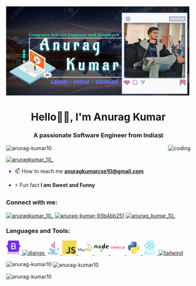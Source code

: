 ![logo](https://github.com/anurag-kumar10/banner-png/blob/main/SAVE_20240424_144043-01.jpeg)
<h1 align="center">Hello🙋🏼, I'm Anurag Kumar</h1>
<h3 align="center">A passionate Software Engineer from India🕉️</h3>
<img align ="right" alt ="coding"  src ="https://i.pinimg.com/originals/33/fa/71/33fa7169ec81266cec664f84322dbf2a.gif">

<p align="left"> <img src="https://komarev.com/ghpvc/?username=anurag-kumar10&label=Profile%20views&color=0e75b6&style=flat" alt="anurag-kumar10" /> </p>

<p align="left"> <a href="https://twitter.com/anuragkumar_10_" target="blank"><img src="https://img.shields.io/twitter/follow/anuragkumar_10_?logo=twitter&style=for-the-badge" alt="anuragkumar_10_" /></a> </p>

- 📫 How to reach me **anuragkumarcse10@gmail.com**

- ⚡ Fun fact **I am Sweet and Funny**

<h3 align="left">Connect with me:</h3>
<p align="left">
<a href="https://twitter.com/anuragkumar_10_" target="blank"><img align="center" src="https://raw.githubusercontent.com/rahuldkjain/github-profile-readme-generator/master/src/images/icons/Social/twitter.svg" alt="anuragkumar_10_" height="30" width="40" /></a>
<a href="https://linkedin.com/in/anurag-kumar-93b4bb251" target="blank"><img align="center" src="https://raw.githubusercontent.com/rahuldkjain/github-profile-readme-generator/master/src/images/icons/Social/linked-in-alt.svg" alt="anurag-kumar-93b4bb251" height="30" width="40" /></a>
<a href="https://instagram.com/anurag_kumar_10_" target="blank"><img align="center" src="https://raw.githubusercontent.com/rahuldkjain/github-profile-readme-generator/master/src/images/icons/Social/instagram.svg" alt="anurag_kumar_10_" height="30" width="40" /></a>
</p>

<h3 align="left">Languages and Tools:</h3>
<p align="left"> <a href="https://getbootstrap.com" target="_blank" rel="noreferrer"> <img src="https://raw.githubusercontent.com/devicons/devicon/master/icons/bootstrap/bootstrap-plain-wordmark.svg" alt="bootstrap" width="40" height="40"/> </a> <a href="https://www.djangoproject.com/" target="_blank" rel="noreferrer"> <img src="https://cdn.worldvectorlogo.com/logos/django.svg" alt="django" width="40" height="40"/> </a> <a href="https://www.java.com" target="_blank" rel="noreferrer"> <img src="https://raw.githubusercontent.com/devicons/devicon/master/icons/java/java-original.svg" alt="java" width="40" height="40"/> </a> <a href="https://developer.mozilla.org/en-US/docs/Web/JavaScript" target="_blank" rel="noreferrer"> <img src="https://raw.githubusercontent.com/devicons/devicon/master/icons/javascript/javascript-original.svg" alt="javascript" width="40" height="40"/> </a> <a href="https://www.mysql.com/" target="_blank" rel="noreferrer"> <img src="https://raw.githubusercontent.com/devicons/devicon/master/icons/mysql/mysql-original-wordmark.svg" alt="mysql" width="40" height="40"/> </a> <a href="https://nodejs.org" target="_blank" rel="noreferrer"> <img src="https://raw.githubusercontent.com/devicons/devicon/master/icons/nodejs/nodejs-original-wordmark.svg" alt="nodejs" width="40" height="40"/> </a> <a href="https://www.oracle.com/" target="_blank" rel="noreferrer"> <img src="https://raw.githubusercontent.com/devicons/devicon/master/icons/oracle/oracle-original.svg" alt="oracle" width="40" height="40"/> </a> <a href="https://www.python.org" target="_blank" rel="noreferrer"> <img src="https://raw.githubusercontent.com/devicons/devicon/master/icons/python/python-original.svg" alt="python" width="40" height="40"/> </a> <a href="https://reactjs.org/" target="_blank" rel="noreferrer"> <img src="https://raw.githubusercontent.com/devicons/devicon/master/icons/react/react-original-wordmark.svg" alt="react" width="40" height="40"/> </a> <a href="https://tailwindcss.com/" target="_blank" rel="noreferrer"> <img src="https://www.vectorlogo.zone/logos/tailwindcss/tailwindcss-icon.svg" alt="tailwind" width="40" height="40"/> </a> </p>

<p><img align="left" src="https://github-readme-stats.vercel.app/api/top-langs?username=anurag-kumar10&show_icons=true&locale=en&layout=compact" alt="anurag-kumar10" /></p>

<p>&nbsp;<img align="center" src="https://github-readme-stats.vercel.app/api?username=anurag-kumar10&show_icons=true&locale=en" alt="anurag-kumar10" /></p>

<p><img align="center" src="https://github-readme-streak-stats.herokuapp.com/?user=anurag-kumar10&" alt="anurag-kumar10" /></p>
